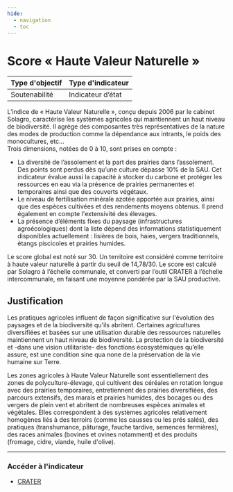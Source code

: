 ```yaml
---
hide:
  - navigation
  - toc
---
```

# Score « Haute Valeur Naturelle »

|Type d'objectif|Type d'indicateur|
|--|--|
|Soutenabilité|Indicateur d’état|

L’indice  de  « Haute  Valeur  Naturelle »,  conçu  depuis  2006  par  le  cabinet  Solagro, caractérise  les  systèmes agricoles qui maintiennent un haut niveau de biodiversité. Il agrège  des  composantes  très  représentatives  de  la nature des modes de production comme la dépendance aux intrants, le poids des monocultures, etc…  
Trois dimensions, notées de 0 à 10, sont prises en compte : 

* La  diversité  de  l’assolement  et  la  part  des  prairies  dans  l’assolement.  Des points  sont  perdus  dès  qu’une culture dépasse 10% de la SAU. Cet indicateur évalue aussi la capacité à stocker du carbone et protéger les ressources en eau via la présence de prairies permanentes et temporaires ainsi que des couverts végétaux. 
* Le  niveau de fertilisation minérale azotée apportée aux prairies, ainsi que des espèces  cultivées  et  des  rendements moyens obtenus. Il prend également en compte l'extensivité des élevages. 
* La  présence  d’éléments  fixes  du  paysage  (infrastructures  agroécologiques) dont  la  liste  dépend  des  informations  statistiquement  disponibles actuellement : lisières de bois, haies, vergers traditionnels, étangs piscicoles et prairies humides.

Le  score  global  est  noté  sur 30. Un territoire est considéré comme territoire à haute valeur naturelle à partir du seuil de 14,78/30. 
Le score est calculé par Solagro à l’échelle communale, et converti par l’outil CRATER à l’échelle intercommunale, en faisant une moyenne pondérée par la SAU productive. 

## Justification

Les  pratiques  agricoles  influent  de  façon  significative  sur  l'évolution des paysages et de  la  biodiversité qu'ils abritent. Certaines agricultures diversifiées et basées sur une utilisation  durable  des  ressources  naturelles  maintiennent  un  haut  niveau  de biodiversité.  La  protection  de  la  biodiversité  et  -dans  une  vision  utilitariste-  des fonctions  écosystémiques  qu’elle  assure,  est  une  condition  sine  qua  none  de  la préservation de la vie humaine sur Terre. 

Les  zones  agricoles  à  Haute  Valeur  Naturelle  sont  essentiellement  des  zones  de polyculture-élevage,  qui  cultivent  des  céréales  en  rotation  longue  avec  des  prairies temporaires, entretiennent des prairies diversifiées, des parcours extensifs, des marais et  prairies  humides,  des  bocages  ou  des  vergers  de  plein  vent  et  abritent  de nombreuses  espèces  animales  et  végétales.  Elles  correspondent  à  des  systèmes agricoles  relativement  homogènes  liés  à  des  terroirs (comme les causses ou les prés salés),  des  pratiques  (transhumance,  pâturage,  fauche  tardive,  semences fermières), des  races  animales  (bovines  et  ovines  notamment)  et  des  produits  (fromage,  cidre, viande, huile d'olive). 

---

### Accéder à l'indicateur

- [CRATER](https://crater.resiliencealimentaire.org/carte/haute-valeur-naturelle/epci)